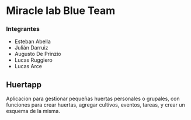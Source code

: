 # Miracle lab Blue Team

### Integrantes

- Esteban Abella
- Julián Darruiz
- Augusto De Prinzio
- Lucas Ruggiero
- Lucas Arce

## Huertapp
Aplicacion para gestionar pequeñas huertas personales o grupales, con funciones para crear huertas, agregar cultivos, eventos, tareas, y crear un esquema de la misma. 
